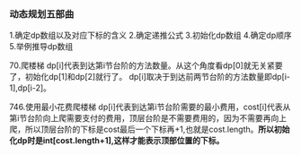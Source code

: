 ### 动态规划五部曲
1.确定dp数组以及对应下标的含义
2.确定递推公式
3.初始化dp数组
4.确定dp顺序
5.举例推导dp数组

70.爬楼梯 
dp[i]代表到达第i节台阶的方法数量。从这个角度看dp[0]就无关紧要了，初始化dp[1]和dp[2]就行了。
dp[i]取决于到达前两节台阶的方法数量即dp[i-1],dp[i-2]。

746.使用最小花费爬楼梯
dp[i]代表到达第i节台阶需要的最小费用，cost[i]代表从第i节台阶向上爬需要支付的费用，顶层台阶是不需要费用的，因为不需要再向上爬，所以顶层台阶的下标是cost最后一个下标再+1,也就是cost.length。**所以初始化dp时是int[cost.length+1],这样才能表示顶部位置的下标。**